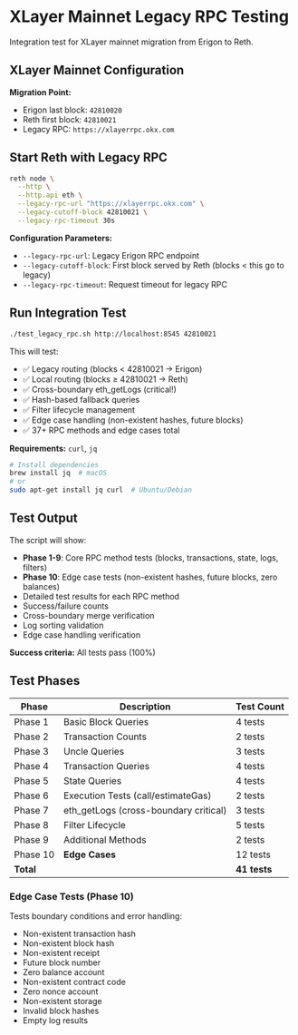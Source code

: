# XLayer Mainnet Legacy RPC Testing

Integration test for XLayer mainnet migration from Erigon to Reth.

## XLayer Mainnet Configuration

**Migration Point:**
- Erigon last block: `42810020`
- Reth first block: `42810021`
- Legacy RPC: `https://xlayerrpc.okx.com`

## Start Reth with Legacy RPC

```bash
reth node \
  --http \
  --http.api eth \
  --legacy-rpc-url "https://xlayerrpc.okx.com" \
  --legacy-cutoff-block 42810021 \
  --legacy-rpc-timeout 30s
```

**Configuration Parameters:**
- `--legacy-rpc-url`: Legacy Erigon RPC endpoint
- `--legacy-cutoff-block`: First block served by Reth (blocks < this go to legacy)
- `--legacy-rpc-timeout`: Request timeout for legacy RPC

## Run Integration Test

```bash
./test_legacy_rpc.sh http://localhost:8545 42810021
```

This will test:
- ✅ Legacy routing (blocks < 42810021 → Erigon)
- ✅ Local routing (blocks ≥ 42810021 → Reth)
- ✅ Cross-boundary eth_getLogs (critical!)
- ✅ Hash-based fallback queries
- ✅ Filter lifecycle management
- ✅ Edge case handling (non-existent hashes, future blocks)
- ✅ 37+ RPC methods and edge cases total

**Requirements:** `curl`, `jq`

```bash
# Install dependencies
brew install jq  # macOS
# or
sudo apt-get install jq curl  # Ubuntu/Debian
```

## Test Output

The script will show:
- **Phase 1-9**: Core RPC method tests (blocks, transactions, state, logs, filters)
- **Phase 10**: Edge case tests (non-existent hashes, future blocks, zero balances)
- Detailed test results for each RPC method
- Success/failure counts
- Cross-boundary merge verification
- Log sorting validation
- Edge case handling verification

**Success criteria:** All tests pass (100%)

## Test Phases

| Phase | Description | Test Count |
|-------|-------------|------------|
| Phase 1 | Basic Block Queries | 4 tests |
| Phase 2 | Transaction Counts | 2 tests |
| Phase 3 | Uncle Queries | 3 tests |
| Phase 4 | Transaction Queries | 4 tests |
| Phase 5 | State Queries | 4 tests |
| Phase 6 | Execution Tests (call/estimateGas) | 2 tests |
| Phase 7 | eth_getLogs (cross-boundary critical) | 3 tests |
| Phase 8 | Filter Lifecycle | 5 tests |
| Phase 9 | Additional Methods | 2 tests |
| Phase 10 | **Edge Cases** | 12 tests |
| **Total** | | **41 tests** |

### Edge Case Tests (Phase 10)

Tests boundary conditions and error handling:
- Non-existent transaction hash
- Non-existent block hash
- Non-existent receipt
- Future block number
- Zero balance account
- Non-existent contract code
- Zero nonce account
- Non-existent storage
- Invalid block hashes
- Empty log results

